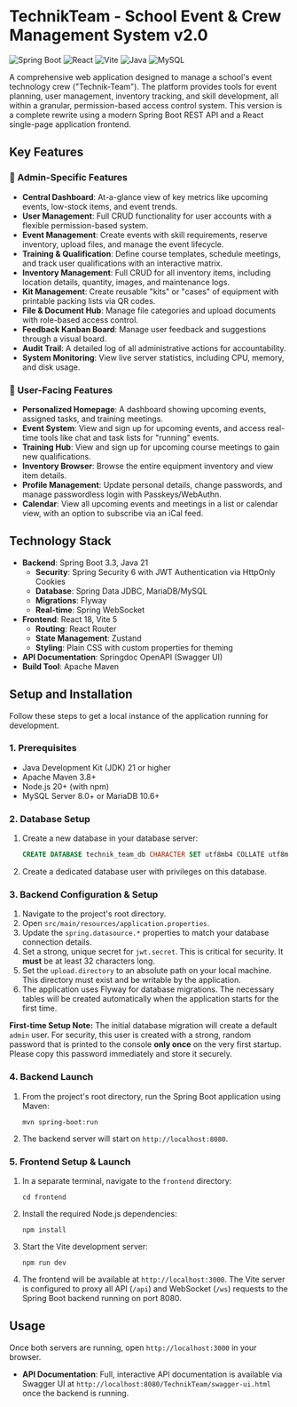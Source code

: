 # TechnikTeam - School Event & Crew Management System v2.0

![Spring Boot](https://img.shields.io/badge/Spring_Boot-3.3+-6DB33F?style=for-the-badge&logo=spring&logoColor=white)
![React](https://img.shields.io/badge/React-18+-61DAFB?style=for-the-badge&logo=react&logoColor=black)
![Vite](https://img.shields.io/badge/Vite-5+-646CFF?style=for-the-badge&logo=vite&logoColor=white)
![Java](https://img.shields.io/badge/Java-21+-ED8B00?style=for-the-badge&logo=openjdk&logoColor=white)
![MySQL](https://img.shields.io/badge/MySQL-8.0-4479A1?style=for-the-badge&logo=mysql&logoColor=white)

A comprehensive web application designed to manage a school's event technology crew ("Technik-Team"). The platform provides tools for event planning, user management, inventory tracking, and skill development, all within a granular, permission-based access control system. This version is a complete rewrite using a modern Spring Boot REST API and a React single-page application frontend.

## Key Features

### 👑 Admin-Specific Features
*   **Central Dashboard**: At-a-glance view of key metrics like upcoming events, low-stock items, and event trends.
*   **User Management**: Full CRUD functionality for user accounts with a flexible permission-based system.
*   **Event Management**: Create events with skill requirements, reserve inventory, upload files, and manage the event lifecycle.
*   **Training & Qualification**: Define course templates, schedule meetings, and track user qualifications with an interactive matrix.
*   **Inventory Management**: Full CRUD for all inventory items, including location details, quantity, images, and maintenance logs.
*   **Kit Management**: Create reusable "kits" or "cases" of equipment with printable packing lists via QR codes.
*   **File & Document Hub**: Manage file categories and upload documents with role-based access control.
*   **Feedback Kanban Board**: Manage user feedback and suggestions through a visual board.
*   **Audit Trail**: A detailed log of all administrative actions for accountability.
*   **System Monitoring**: View live server statistics, including CPU, memory, and disk usage.

### 👥 User-Facing Features
*   **Personalized Homepage**: A dashboard showing upcoming events, assigned tasks, and training meetings.
*   **Event System**: View and sign up for upcoming events, and access real-time tools like chat and task lists for "running" events.
*   **Training Hub**: View and sign up for upcoming course meetings to gain new qualifications.
*   **Inventory Browser**: Browse the entire equipment inventory and view item details.
*   **Profile Management**: Update personal details, change passwords, and manage passwordless login with Passkeys/WebAuthn.
*   **Calendar**: View all upcoming events and meetings in a list or calendar view, with an option to subscribe via an iCal feed.

## Technology Stack

*   **Backend**: Spring Boot 3.3, Java 21
    *   **Security**: Spring Security 6 with JWT Authentication via HttpOnly Cookies
    *   **Database**: Spring Data JDBC, MariaDB/MySQL
    *   **Migrations**: Flyway
    *   **Real-time**: Spring WebSocket
*   **Frontend**: React 18, Vite 5
    *   **Routing**: React Router
    *   **State Management**: Zustand
    *   **Styling**: Plain CSS with custom properties for theming
*   **API Documentation**: Springdoc OpenAPI (Swagger UI)
*   **Build Tool**: Apache Maven

## Setup and Installation

Follow these steps to get a local instance of the application running for development.

### 1. Prerequisites
*   Java Development Kit (JDK) 21 or higher
*   Apache Maven 3.8+
*   Node.js 20+ (with npm)
*   MySQL Server 8.0+ or MariaDB 10.6+

### 2. Database Setup
1.  Create a new database in your database server:
    ```sql
    CREATE DATABASE technik_team_db CHARACTER SET utf8mb4 COLLATE utf8mb4_unicode_ci;
    ```
2.  Create a dedicated database user with privileges on this database.

### 3. Backend Configuration & Setup
1.  Navigate to the project's root directory.
2.  Open `src/main/resources/application.properties`.
3.  Update the `spring.datasource.*` properties to match your database connection details.
4.  Set a strong, unique secret for `jwt.secret`. This is critical for security. It **must** be at least 32 characters long.
5.  Set the `upload.directory` to an absolute path on your local machine. This directory must exist and be writable by the application.
6.  The application uses Flyway for database migrations. The necessary tables will be created automatically when the application starts for the first time.

**First-time Setup Note:** The initial database migration will create a default `admin` user. For security, this user is created with a strong, random password that is printed to the console **only once** on the very first startup. Please copy this password immediately and store it securely.

### 4. Backend Launch
1.  From the project's root directory, run the Spring Boot application using Maven:
    ```shell
    mvn spring-boot:run
    ```
2.  The backend server will start on `http://localhost:8080`.

### 5. Frontend Setup & Launch
1.  In a separate terminal, navigate to the `frontend` directory:
    ```shell
    cd frontend
    ```
2.  Install the required Node.js dependencies:
    ```shell
    npm install
    ```
3.  Start the Vite development server:
    ```shell
    npm run dev
    ```
4.  The frontend will be available at `http://localhost:3000`. The Vite server is configured to proxy all API (`/api`) and WebSocket (`/ws`) requests to the Spring Boot backend running on port 8080.

## Usage

Once both servers are running, open `http://localhost:3000` in your browser.

*   **API Documentation**: Full, interactive API documentation is available via Swagger UI at `http://localhost:8080/TechnikTeam/swagger-ui.html` once the backend is running.